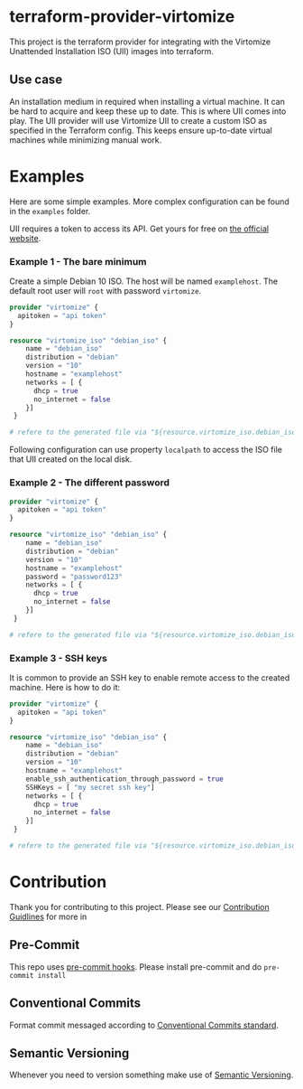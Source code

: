 # terraform-provider-virtomize
This project is the terraform provider for integrating with the Virtomize Unattended Installation ISO (UII) images into terraform.

## Use case
An installation medium in required when installing a virtual machine. 
It can be hard to acquire and keep these up to date. 
This is where UII comes into play.
The UII provider will use Virtomize UII to create a custom ISO as specified in the Terraform config.
This keeps ensure up-to-date virtual machines while minimizing manual work.

# Examples

Here are some simple examples. 
More complex configuration can be found in the `examples` folder.

UII requires a token to access its API. Get yours for free on [the official website](https://uii.virtomize.com/).


### Example 1 - The bare minimum
 
Create a simple Debian 10 ISO. The host will be named `examplehost`. 
The default root user will `root` with password `virtomize`.  

``` terraform
provider "virtomize" {
  apitoken = "api token"  
}

resource "virtomize_iso" "debian_iso" {
    name = "debian_iso"
    distribution = "debian"
    version = "10"
    hostname = "examplehost"
    networks = [ {
      dhcp = true
      no_internet = false
    }]
 }

# refere to the generated file via "${resource.virtomize_iso.debian_iso.localpath}"
```

Following configuration can use property `localpath` to access the ISO file that UII created on the local disk. 

### Example 2 - The different password

``` terraform
provider "virtomize" {
  apitoken = "api token"  
}

resource "virtomize_iso" "debian_iso" {
    name = "debian_iso"
    distribution = "debian"
    version = "10"
    hostname = "examplehost"
    password = "password123"    
    networks = [ {
      dhcp = true
      no_internet = false
    }]
 }

# refere to the generated file via "${resource.virtomize_iso.debian_iso.localpath}"
```

### Example 3 - SSH keys

It is common to provide an SSH key to enable remote access to the created machine. 
Here is how to do it:

``` terraform
provider "virtomize" {
  apitoken = "api token"  
}

resource "virtomize_iso" "debian_iso" {
    name = "debian_iso"
    distribution = "debian"
    version = "10"
    hostname = "examplehost"
    enable_ssh_authentication_through_password = true
    SSHKeys = [ "my secret ssh key"]
    networks = [ {
      dhcp = true
      no_internet = false
    }]
 }

# refere to the generated file via "${resource.virtomize_iso.debian_iso.localpath}"
```

# Contribution

Thank you for contributing to this project.
Please see our [Contribution Guidlines](https://github.com/virtomize/terraform-provider-virtomize/blob/master/CONTRIBUTING.md) for more in

## Pre-Commit

This repo uses [pre-commit hooks](https://pre-commit.com/). Please install pre-commit and do `pre-commit install`

## Conventional Commits

Format commit messaged according to [Conventional Commits standard](https://www.conventionalcommits.org/en/v1.0.0/).

## Semantic Versioning

Whenever you need to version something make use of [Semantic Versioning](https://semver.org).

